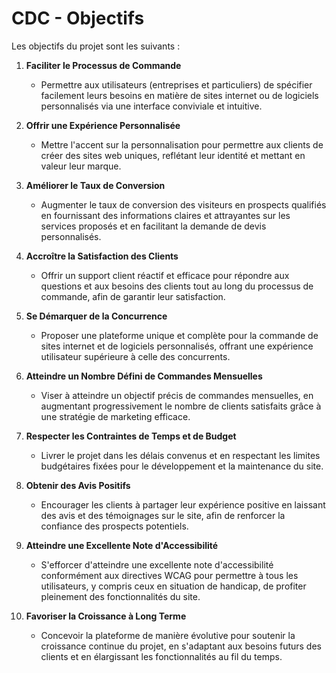 # CDC - Objectifs

Les objectifs du projet sont les suivants :

1. **Faciliter le Processus de Commande**
   
   * Permettre aux utilisateurs (entreprises et particuliers) de spécifier facilement leurs besoins en matière de sites internet ou de logiciels personnalisés via une interface conviviale et intuitive.

2. **Offrir une Expérience Personnalisée**
   
   * Mettre l'accent sur la personnalisation pour permettre aux clients de créer des sites web uniques, reflétant leur identité et mettant en valeur leur marque.

3. **Améliorer le Taux de Conversion**
   
   * Augmenter le taux de conversion des visiteurs en prospects qualifiés en fournissant des informations claires et attrayantes sur les services proposés et en facilitant la demande de devis personnalisés.

4. **Accroître la Satisfaction des Clients**
   
   * Offrir un support client réactif et efficace pour répondre aux questions et aux besoins des clients tout au long du processus de commande, afin de garantir leur satisfaction.

5. **Se Démarquer de la Concurrence**
   
   * Proposer une plateforme unique et complète pour la commande de sites internet et de logiciels personnalisés, offrant une expérience utilisateur supérieure à celle des concurrents.

6. **Atteindre un Nombre Défini de Commandes Mensuelles**
   
   * Viser à atteindre un objectif précis de commandes mensuelles, en augmentant progressivement le nombre de clients satisfaits grâce à une stratégie de marketing efficace.

7. **Respecter les Contraintes de Temps et de Budget**
   
   * Livrer le projet dans les délais convenus et en respectant les limites budgétaires fixées pour le développement et la maintenance du site.

8. **Obtenir des Avis Positifs**
   
   * Encourager les clients à partager leur expérience positive en laissant des avis et des témoignages sur le site, afin de renforcer la confiance des prospects potentiels.

9. **Atteindre une Excellente Note d'Accessibilité**
   
   * S'efforcer d'atteindre une excellente note d'accessibilité conformément aux directives WCAG pour permettre à tous les utilisateurs, y compris ceux en situation de handicap, de profiter pleinement des fonctionnalités du site.

10. **Favoriser la Croissance à Long Terme**
    
    * Concevoir la plateforme de manière évolutive pour soutenir la croissance continue du projet, en s'adaptant aux besoins futurs des clients et en élargissant les fonctionnalités au fil du temps.
